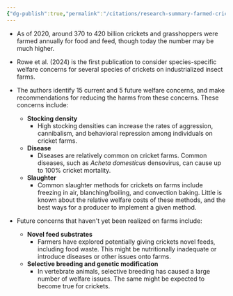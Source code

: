 ```yaml
---
{"dg-publish":true,"permalink":"/citations/research-summary-farmed-cricket-welfare-rethink-priorities/","tags":["insects"],"created":"2025-10-23T17:42:47.039+01:00","updated":"2025-10-23T18:12:10.269+01:00"}
---
```


- As of 2020, around 370 to 420 billion crickets and grasshoppers were farmed annually for food and feed, though today the number may be much higher.
    
- Rowe et al. (2024) is the first publication to consider species-specific welfare concerns for several species of crickets on industrialized insect farms.
    
- The authors identify 15 current and 5 future welfare concerns, and make recommendations for reducing the harms from these concerns. These concerns include:
    
    - **Stocking density**
        - High stocking densities can increase the rates of aggression, cannibalism, and behavioral repression among individuals on cricket farms.
    - **Disease**
        - Diseases are relatively common on cricket farms. Common diseases, such as _Acheta domesticus_ densovirus, can cause up to 100% cricket mortality.
    - **Slaughter**
        - Common slaughter methods for crickets on farms include freezing in air, blanching/boiling, and convection baking. Little is known about the relative welfare costs of these methods, and the best ways for a producer to implement a given method.
- Future concerns that haven't yet been realized on farms include:
    
    - **Novel feed substrates**
        - Farmers have explored potentially giving crickets novel feeds, including food waste. This might be nutritionally inadequate or introduce diseases or other issues onto farms.
    - **Selective breeding and genetic modification**
        - In vertebrate animals, selective breeding has caused a large number of welfare issues. The same might be expected to become true for crickets.